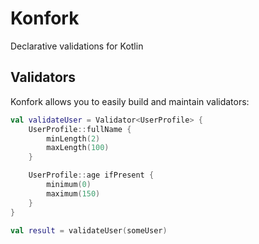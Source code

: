 # Konfork

Declarative validations for Kotlin

## Validators

Konfork allows you to easily build and maintain validators:

```kotlin
val validateUser = Validator<UserProfile> {
    UserProfile::fullName {
        minLength(2)
        maxLength(100)
    }

    UserProfile::age ifPresent {
        minimum(0)
        maximum(150)
    }
}

val result = validateUser(someUser)
```
